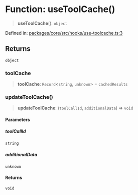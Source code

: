 # Function: useToolCache()

> **useToolCache**(): `object`

Defined in: [packages/core/src/hooks/use-toolcache.ts:3](https://github.com/GeoDaCenter/openassistant/blob/0f7bf760e453a1735df9463dc799b04ee2f630fd/packages/core/src/hooks/use-toolcache.ts#L3)

## Returns

`object`

### toolCache

> **toolCache**: `Record`\<`string`, `unknown`\> = `cachedResults`

### updateToolCache()

> **updateToolCache**: (`toolCallId`, `additionalData`) => `void`

#### Parameters

##### toolCallId

`string`

##### additionalData

`unknown`

#### Returns

`void`
